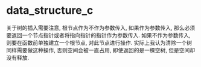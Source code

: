 # data_structure_c

关于树的插入需要注意, 根节点作为不作为参数传入, 如果作为参数传入, 那么必须要返回一个节点指针或者将指向指针的指针作为参数传入.
如果不作为参数传入, 则要在函数前单独建立一个根节点, 对此节点进行操作.
实际上我认为清除一个树同样需要做这种操作, 否则空间会被一直占用, 即使返回的是一棵空树, 但是空间却没有释放.
